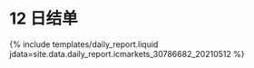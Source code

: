 # 12 日结单

{% include  templates/daily_report.liquid jdata=site.data.daily_report.icmarkets_30786682_20210512 %}